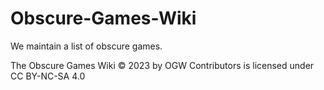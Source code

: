 # Obscure-Games-Wiki
We maintain a list of obscure games.

The Obscure Games Wiki © 2023 by OGW Contributors is licensed under CC BY-NC-SA 4.0 
